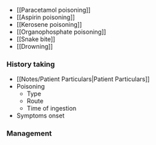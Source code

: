 - [[Paracetamol poisoning]]
- [[Aspirin poisoning]]
- [[Kerosene poisoning]]
- [[Organophosphate poisoning]]
- [[Snake bite]]
- [[Drowning]] 

### History taking
- [[Notes/Patient Particulars|Patient Particulars]]
- Poisoning
	- Type
	- Route
	- Time of ingestion
- Symptoms onset

### Management
